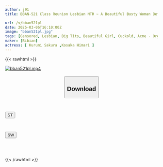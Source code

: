 ```yaml
---
author: j91
title: BBAN-521 Class Reunion Lesbian NTR ~ A Beautiful Busty Woman Before Marriage Is Forced To Become A Lesbian By Her Friend Who Has An Uncontrollable Crush On Her And Keeps Her Quiet While Making Her Cum All Night Long ~ Himari Kosaka Sakura Kurumi

url: /v/bban521pl
date: 2025-03-06T16:10:00Z
image: "bban521pl.jpg"
tags: [Censored, Lesbian, Big Tits, Beautiful Girl, Cuckold, Acme · Orgasm	]
maker: [Bibian]
actress: [ Kurumi Sakura ,Kosaka Himari ]
---
```



{{< rawhtml >}}

<div class="video" data-videoid="XkgawMxKzjtDp6D">
    <a href="javascript:;">
        <img src="/v/bban521pl/bban521pl.jpg" width="WIDTH" height="HEIGHT" alt="bban521pl.mp4" loading="lazy">
    </a>
</div>

<script type="text/javascript" src="https://j91.asia/asset/on-demand-st.js"></script>

<br>
  <link rel="stylesheet" href="https://j91.asia/asset/bs5.css">
  
  <center>
  <button class="btn btn-primary" type="button" data-bs-toggle="collapse" data-bs-target=".multi-collapse" aria-expanded="false" aria-controls="multiCollapseExample1 multiCollapseExample2"><h2>Download</h2></button></center>
</p>
<div class="row">
  <div class="col">
    <div class="collapse multi-collapse" id="multiCollapseExample1">
      <div class="card card-body">
	      	      <br>
<div class="buttons">  
<p><a href="/v/bban521pl/st.html" target="_blank"><button class="btn-hover color-3"><i class="fa fa-download"></i> ST</button></a></p></div>
    </div>
  </div>
</div>
  <div class="col">
    <div class="collapse multi-collapse" id="multiCollapseExample2">
      <div class="card card-body">
	      <br>
<div class="buttons">
<p><a href="/v/bban521pl/sw.html" target="_blank"><button class="btn-hover color-2"><i class="fa fa-download"></i> SW</button></a></p></div>
<br><br>
      </div>
    </div>
  </div>
</div>

{{< /rawhtml >}}